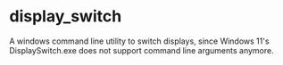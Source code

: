 # display_switch
A windows command line utility to switch displays, since Windows 11's DisplaySwitch.exe does not support command line arguments anymore.
